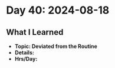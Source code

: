 # Day 40: 2024-08-18

## What I Learned
- **Topic: Deviated from the Routine**
- **Details:**
- **Hrs/Day:**
